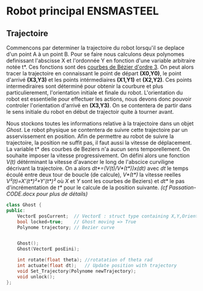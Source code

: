 # Robot principal ENSMASTEEL
## Trajectoire

Commencons par determiner la trajectoire du robot lorsqu'il se deplace d'un point A à un point B. Pour se faire nous calculons deux polynomes definissant l'abscisse X et l'ordonnée Y en fonction d'une variable arbitraire notée t*. Ces fonctions sont des [courbes de Bézier d'ordre 3](https://www.desmos.com/calculator/cahqdxeshd "Bezier viewer"). On peut alors tracer la trajectoire en connaissant le point de départ __(X0,Y0)__, le point d'arrivé __(X3,Y3)__ et les points intérmediaires __(X1,Y1)__ et __(X2,Y2)__. Ces points intermediraires sont déterminé pour obtenir la courbure et plus particulierement, l'orientation initiale et finale du robot.
L'orientation du robot est essentielle pour effectuer les actions, nous devons donc pouvoir controler l'orientation d'arrivé en __(X3,Y3)__. On se contentera de partir dans le sens initiale du robot en début de trajectoir quite à tourner avant.

Nous stockons toutes les informations relative à la trajectoire dans un objet _Ghost_. Le robot physique se contentera de suivre cette trajectoire par un asservissement en position. Afin de permettre au robot de suivre la trajectoire, la position ne suffit pas, il faut aussi la vitesse de déplacement. La variable t* des courbes de Beziers n'a aucun sens temporellement. On souhaite imposer la vitesse progressivement. On défini alors une fonction _V(t)_ détérminant la vitesse d'avancer le long de l'abscice curviligne décrivant la trajectoire. On a alors _dt*=(V(t)/V*(t*))x(dt)_ avec _dt_ le temps écoulé entre deux tour de boucle (de calcule), _V*(t*)_ la vitesse reelles _V*²(t*)=X’(t*)²+Y’(t*)²_ où _X_ et _Y_ sont les courbes de Beziers) et _dt*_ le pas d'incrémentation de _t*_ pour le calcule de la position suivante. _(cf Passation-CODE.docx pour plus de détails)_


```c++
class Ghost {
public:
    VectorE posCurrent;  // VectorE : struct type containing X,Y,Orientation
    bool locked=true;    // Ghost moving => True
    Polynome trajectory; // Bezier curve


    Ghost();
    Ghost(VectorE posEini);

    int rotate(float theta); //rotatation of theta rad
    int actuate(float dt);   // Update position with trajectory
    void Set_Trajectory(Polynome newTrajectory);
    void unlock();
};
```
